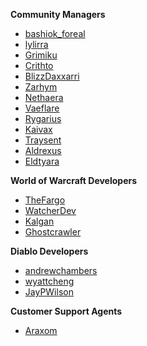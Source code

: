 **Community Managers**
* [bashiok_foreal](http://reddit.com/u/bashiok_foreal)
* [lylirra](http://reddit.com/u/lylirra)
* [Grimiku](http://reddit.com/u/Grimiku)
* [Crithto](http://reddit.com/u/Crithto)
* [BlizzDaxxarri](http://reddit.com/u/BlizzDaxxarri)
* [Zarhym](http://reddit.com/u/Zarhym)
* [Nethaera](http://reddit.com/u/Nethaera)
* [Vaeflare](http://reddit.com/u/Vaeflare)
* [Rygarius](http://reddit.com/u/Rygarius)
* [Kaivax](http://reddit.com/u/Kaivax)
* [Traysent](http://reddit.com/u/Traysent)
* [Aldrexus](http://reddit.com/u/Aldrexus)
* [Eldtyara](http://reddit.com/u/Eldtyara)

**World of Warcraft Developers**
* [TheFargo](http://reddit.com/u/TheFargo)
* [WatcherDev](http://reddit.com/u/WatcherDev)
* [Kalgan](http://reddit.com/u/Kalgan)
* [Ghostcrawler](http://reddit.com/u/Ghostcrawler)

**Diablo Developers**
* [andrewchambers](http://reddit.com/u/andrewchambers)
* [wyattcheng](http://reddit.com/u/wyattcheng)
* [JayPWilson](http://reddit.com/u/JayPWilson)

**Customer Support Agents**
* [Araxom](http://reddit.com/u/Araxom)
